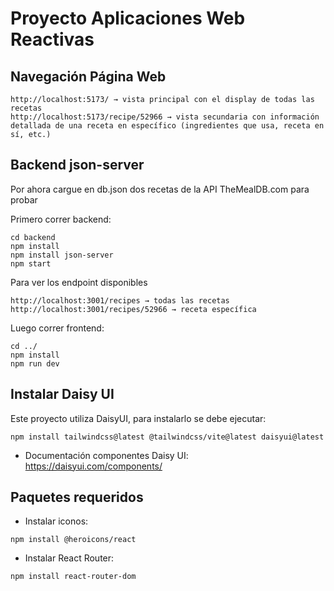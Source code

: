 # Proyecto Aplicaciones Web Reactivas
## Navegación Página Web

```
http://localhost:5173/ → vista principal con el display de todas las recetas 
http://localhost:5173/recipe/52966 → vista secundaria con información detallada de una receta en específico (ingredientes que usa, receta en sí, etc.)
```

## Backend json-server
Por ahora cargue en db.json dos recetas de la API TheMealDB.com para probar 

Primero correr backend:

```
cd backend
npm install
npm install json-server
npm start
````
Para ver los endpoint disponibles

```
http://localhost:3001/recipes → todas las recetas
http://localhost:3001/recipes/52966 → receta específica 
```

Luego correr frontend:

````
cd ../ 
npm install
npm run dev
`````


## Instalar Daisy UI

Este proyecto utiliza DaisyUI, para instalarlo se debe ejecutar:
```
npm install tailwindcss@latest @tailwindcss/vite@latest daisyui@latest
```
- Documentación componentes Daisy UI: https://daisyui.com/components/


## Paquetes requeridos

- Instalar iconos: 
```
npm install @heroicons/react
```

- Instalar React Router: 
```
npm install react-router-dom
```
